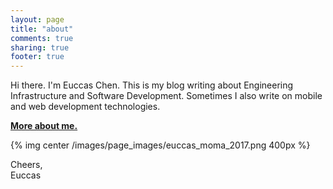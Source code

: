 ```yaml
---
layout: page
title: "about"
comments: true
sharing: true
footer: true
---
```


Hi there. I'm Euccas Chen. This is my blog writing about Engineering Infrastructure and Software Development. Sometimes I also write on mobile and web development technologies. 

[**More about me.**](http://euccas.me)

{% img center /images/page_images/euccas_moma_2017.png 400px %}


Cheers, <br>
Euccas
